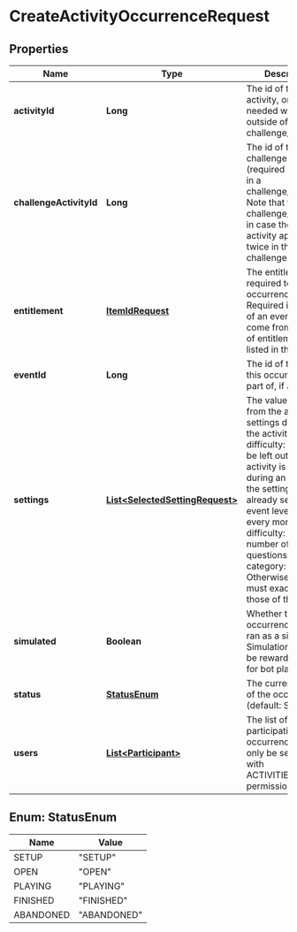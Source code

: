 
# CreateActivityOccurrenceRequest

## Properties
Name | Type | Description | Notes
------------ | ------------- | ------------- | -------------
**activityId** | **Long** | The id of the activity, only needed when outside of challenge/event |  [optional]
**challengeActivityId** | **Long** | The id of the challenge activity (required if playing in a challenge/event). Note that this is the challenge_activity_id in case the same activity apears twice in the challenge. |  [optional]
**entitlement** | [**ItemIdRequest**](ItemIdRequest.md) | The entitlement item required to enter the occurrence. Required if not part of an event. Must come from the set of entitlement items listed in the activity |  [optional]
**eventId** | **Long** | The id of the event this occurence is a part of, if any |  [optional]
**settings** | [**List&lt;SelectedSettingRequest&gt;**](SelectedSettingRequest.md) | The values selected from the available settings defined for the activity. Ex: difficulty: hard. Can be left out if the activity is played during an event and the settings are already set at the event level. Ex: every monday, difficulty: hard, number of questions: 10, category: sport. Otherwise, the set must exactly match those of the activity. |  [optional]
**simulated** | **Boolean** | Whether this occurrence will be ran as a simulation. Simulations will not be rewarded. Useful for bot play or trials |  [optional]
**status** | [**StatusEnum**](#StatusEnum) | The current status of the occurrence (default: SETUP). |  [optional]
**users** | [**List&lt;Participant&gt;**](Participant.md) | The list of users participating in this occurrence. Can only be set directly with ACTIVITIES_ADMIN permission |  [optional]


<a name="StatusEnum"></a>
## Enum: StatusEnum
Name | Value
---- | -----
SETUP | &quot;SETUP&quot;
OPEN | &quot;OPEN&quot;
PLAYING | &quot;PLAYING&quot;
FINISHED | &quot;FINISHED&quot;
ABANDONED | &quot;ABANDONED&quot;



